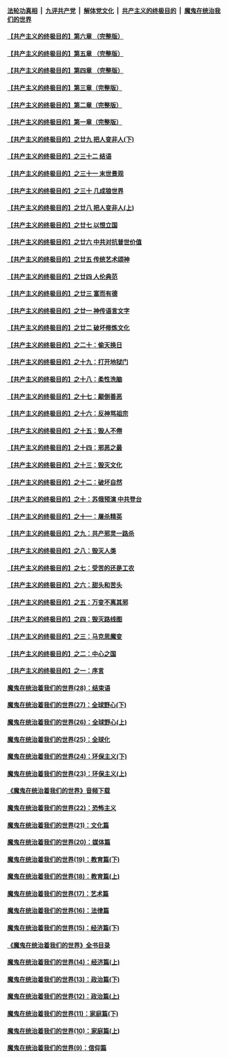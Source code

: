 

####  [法轮功真相](../../../../basic/blob/master/README.md?t=07080102) &nbsp;|&nbsp; [九评共产党](../../../../9ping.md/blob/master/README.md?t=07080102) &nbsp;|&nbsp; [解体党文化](../../../../jtdwh.md/blob/master/README.md?t=07080102)  &nbsp;|&nbsp; [共产主义的终极目的](../../../../gczydzjmd.md/blob/master/README.md?t=07080102) &nbsp;|&nbsp; [魔鬼在统治我们的世界](../../../../mgztzwmdsj.md/blob/master/README.md?t=07080102) 

#### [【共产主义的终极目的】第六章 （完整版）](../pages/nsc422/n11428913.md?t=07080102) 

#### [【共产主义的终极目的】第五章 （完整版）](../pages/nsc422/n11428912.md?t=07080102) 

#### [【共产主义的终极目的】第四章 （完整版）](../pages/nsc422/n11428907.md?t=07080102) 

#### [【共产主义的终极目的】第三章（完整版）](../pages/nsc422/n11428848.md?t=07080102) 

#### [【共产主义的终极目的】第二章（完整版）](../pages/nsc422/n11428831.md?t=07080102) 

#### [【共产主义的终极目的】第一章（完整版）](../pages/nsc422/n11417651.md?t=07080102) 

#### [【共产主义的终极目的】之廿九 把人变非人(下)](../pages/nsc422/n11344140.md?t=07080102) 

#### [【共产主义的终极目的】之三十二 结语](../pages/nsc422/n11360535.md?t=07080102) 

#### [【共产主义的终极目的】之三十一 末世景观](../pages/nsc422/n11351129.md?t=07080102) 

#### [【共产主义的终极目的】之三十 几成狼世界](../pages/nsc422/n11348280.md?t=07080102) 

#### [【共产主义的终极目的】之廿八 把人变非人(上)](../pages/nsc422/n11340492.md?t=07080102) 

#### [【共产主义的终极目的】之廿七 以恨立国](../pages/nsc422/n11336944.md?t=07080102) 

#### [【共产主义的终极目的】之廿六 中共对抗普世价值](../pages/nsc422/n11324785.md?t=07080102) 

#### [【共产主义的终极目的】之廿五 传统艺术颂神](../pages/nsc422/n11296396.md?t=07080102) 

#### [【共产主义的终极目的】之廿四 人伦典范](../pages/nsc422/n11296397.md?t=07080102) 

#### [【共产主义的终极目的】之廿三 富而有德](../pages/nsc422/n11283598.md?t=07080102) 

#### [【共产主义的终极目的】之廿一 神传语言文字](../pages/nsc422/n11263265.md?t=07080102) 

#### [【共产主义的终极目的】之廿二 破坏修炼文化](../pages/nsc422/n11245728.md?t=07080102) 

#### [【共产主义的终极目的】之二十：偷天换日](../pages/nsc422/n11238846.md?t=07080102) 

#### [【共产主义的终极目的】之十九：打开地狱门](../pages/nsc422/n11206376.md?t=07080102) 

#### [【共产主义的终极目的】之十八：柔性洗脑](../pages/nsc422/n11199994.md?t=07080102) 

#### [【共产主义的终极目的】之十七：颠倒善恶](../pages/nsc422/n11179782.md?t=07080102) 

#### [【共产主义的终极目的】之十六：反神骂祖宗](../pages/nsc422/n11166798.md?t=07080102) 

#### [【共产主义的终极目的】之十五：毁人不倦](../pages/nsc422/n11166792.md?t=07080102) 

#### [【共产主义的终极目的】之十四：邪恶之最](../pages/nsc422/n11150249.md?t=07080102) 

#### [【共产主义的终极目的】之十三：毁灭文化](../pages/nsc422/n11135227.md?t=07080102) 

#### [【共产主义的终极目的】之十二：破坏自然](../pages/nsc422/n11135214.md?t=07080102) 

#### [【共产主义的终极目的】之十：苏俄预演 中共登台](../pages/nsc422/n11118424.md?t=07080102) 

#### [【共产主义的终极目的】之十一：屠杀精英](../pages/nsc422/n11118442.md?t=07080102) 

#### [【共产主义的终极目的】之九：共产邪灵一路杀](../pages/nsc422/n11114139.md?t=07080102) 

#### [【共产主义的终极目的】之八：毁灭人类](../pages/nsc422/n11108503.md?t=07080102) 

#### [【共产主义的终极目的】之七：受苦的还是工农](../pages/nsc422/n11101809.md?t=07080102) 

#### [【共产主义的终极目的】之六：甜头和苦头](../pages/nsc422/n11096971.md?t=07080102) 

#### [【共产主义的终极目的】之五：万变不离其邪](../pages/nsc422/n11091285.md?t=07080102) 

#### [【共产主义的终极目的】之四：毁灭路线图](../pages/nsc422/n11086284.md?t=07080102) 

#### [【共产主义的终极目的】之三：马克思魔变](../pages/nsc422/n11061941.md?t=07080102) 

#### [【共产主义的终极目的】之二：中心之国](../pages/nsc422/n11047728.md?t=07080102) 

#### [【共产主义的终极目的】之一：序言](../pages/nsc422/n11086077.md?t=07080102) 

#### [魔鬼在统治着我们的世界(28)：结束语](../pages/nsc422/n10936246.md?t=07080102) 

#### [魔鬼在统治着我们的世界(27)：全球野心(下)](../pages/nsc422/n10928319.md?t=07080102) 

#### [魔鬼在统治着我们的世界(26)：全球野心(上)](../pages/nsc422/n10900318.md?t=07080102) 

#### [魔鬼在统治着我们的世界(25)：全球化](../pages/nsc422/n10788205.md?t=07080102) 

#### [魔鬼在统治着我们的世界(24)：环保主义(下)](../pages/nsc422/n10695307.md?t=07080102) 

#### [魔鬼在统治着我们的世界(23)：环保主义(上)](../pages/nsc422/n10688613.md?t=07080102) 

#### [《魔鬼在统治着我们的世界》音频下载](../pages/nsc422/n10635553.md?t=07080102) 

#### [魔鬼在统治着我们的世界(22)：恐怖主义](../pages/nsc422/n10614727.md?t=07080102) 

#### [魔鬼在统治着我们的世界(21)：文化篇](../pages/nsc422/n10597706.md?t=07080102) 

#### [魔鬼在统治着我们的世界(20)：媒体篇](../pages/nsc422/n10586579.md?t=07080102) 

#### [魔鬼在统治着我们的世界(19)：教育篇(下)](../pages/nsc422/n10564808.md?t=07080102) 

#### [魔鬼在统治着我们的世界(18)：教育篇(上)](../pages/nsc422/n10526970.md?t=07080102) 

#### [魔鬼在统治着我们的世界(17)：艺术篇](../pages/nsc422/n10499093.md?t=07080102) 

#### [魔鬼在统治着我们的世界(16)：法律篇](../pages/nsc422/n10485969.md?t=07080102) 

#### [魔鬼在统治着我们的世界(15)：经济篇(下)](../pages/nsc422/n10469975.md?t=07080102) 

#### [《魔鬼在统治着我们的世界》全书目录](../pages/nsc422/n10464261.md?t=07080102) 

#### [魔鬼在统治着我们的世界(14)：经济篇(上)](../pages/nsc422/n10457370.md?t=07080102) 

#### [魔鬼在统治着我们的世界(13)：政治篇(下)](../pages/nsc422/n10448270.md?t=07080102) 

#### [魔鬼在统治着我们的世界(12)：政治篇(上)](../pages/nsc422/n10444576.md?t=07080102) 

#### [魔鬼在统治着我们的世界(11)：家庭篇(下)](../pages/nsc422/n10440961.md?t=07080102) 

#### [魔鬼在统治着我们的世界(10)：家庭篇(上)](../pages/nsc422/n10435448.md?t=07080102) 

#### [魔鬼在统治着我们的世界(9)：信仰篇](../pages/nsc422/n10432159.md?t=07080102) 

